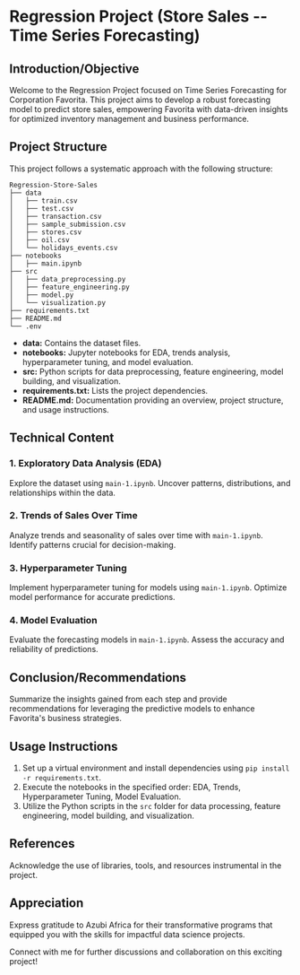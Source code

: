 # Regression Project (Store Sales -- Time Series Forecasting)

## Introduction/Objective

Welcome to the Regression Project focused on Time Series Forecasting for Corporation Favorita. This project aims to develop a robust forecasting model to predict store sales, empowering Favorita with data-driven insights for optimized inventory management and business performance.

## Project Structure

This project follows a systematic approach with the following structure:

```
Regression-Store-Sales
├── data
│   ├── train.csv
│   ├── test.csv
│   ├── transaction.csv
│   ├── sample_submission.csv
│   ├── stores.csv
│   ├── oil.csv
│   └── holidays_events.csv
├── notebooks
│   ├── main.ipynb
├── src
│   ├── data_preprocessing.py
│   ├── feature_engineering.py
│   ├── model.py
│   └── visualization.py
├── requirements.txt
├── README.md
└── .env
```

- **data:** Contains the dataset files.
- **notebooks:** Jupyter notebooks for EDA, trends analysis, hyperparameter tuning, and model evaluation.
- **src:** Python scripts for data preprocessing, feature engineering, model building, and visualization.
- **requirements.txt:** Lists the project dependencies.
- **README.md:** Documentation providing an overview, project structure, and usage instructions.

## Technical Content

### 1. Exploratory Data Analysis (EDA)
Explore the dataset using `main-1.ipynb`. Uncover patterns, distributions, and relationships within the data.

### 2. Trends of Sales Over Time
Analyze trends and seasonality of sales over time with `main-1.ipynb`. Identify patterns crucial for decision-making.

### 3. Hyperparameter Tuning
Implement hyperparameter tuning for models using `main-1.ipynb`. Optimize model performance for accurate predictions.

### 4. Model Evaluation
Evaluate the forecasting models in `main-1.ipynb`. Assess the accuracy and reliability of predictions.

## Conclusion/Recommendations

Summarize the insights gained from each step and provide recommendations for leveraging the predictive models to enhance Favorita's business strategies.

## Usage Instructions

1. Set up a virtual environment and install dependencies using `pip install -r requirements.txt`.
2. Execute the notebooks in the specified order: EDA, Trends, Hyperparameter Tuning, Model Evaluation.
3. Utilize the Python scripts in the `src` folder for data processing, feature engineering, model building, and visualization.

## References

Acknowledge the use of libraries, tools, and resources instrumental in the project.

## Appreciation

Express gratitude to Azubi Africa for their transformative programs that equipped you with the skills for impactful data science projects.

Connect with me for further discussions and collaboration on this exciting project! 
